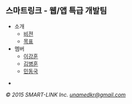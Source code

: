 ## 스마트링크 - 웹/앱 특급 개발팀

* 소개
    * [비젼](intro/vision.md)
    * [목표](intro/goal.md)
* 멤버
    * [이강훈](team/bruce.md)
    * [김병훈](team/meinzug.md)
    * [민동국](team/dkmin.md)

-
*&copy; 2015 SMART-LINK Inc. [unamedkr@gmail.com](mailto:unamedkr@gmail.com)*